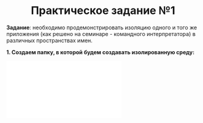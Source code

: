 # **<center>Практическое задание №1</center>**

**Задание**: необходимо продемонстрировать изоляцию одного и того 
же приложения (как решено на семинаре - командного интерпретатора) 
в различных пространствах имен.

**1. Создаем папку, в которой будем создавать изолированную среду:**

![Practical_1.md](Practical_1.md)